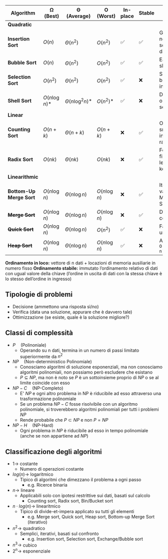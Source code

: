 | $\textbf{Algorithm}$     | $\mathbf{\Omega} \textbf{ (Best)}$ | $\mathbf{\Theta} \textbf{ (Average)}$ | $\textbf{O (Worst)}$ | $\textbf{In-place}$ | $\textbf{Stable}$ | $\textbf{Notes}$                |
| ------------------------ | ---------------------------------- | ------------------------------------- | -------------------- | ------------------- | ----------------- | ------------------------------- |
| **Quadratic**        |                                    |                                       |                      |                     |                   |                                 |
| **Insertion Sort**       | $O(n)$                             | $Θ(n^2)$                              | $O(n^2)$             | ✅                  | ✅                | Great for nearly-sorted data    |
| **Bubble Sort**          | $O(n)$                             | $Θ(n^2)$                              | $O(n^2)$             | ✅                  | ✅                | Easy but slow                   |
| **Selection Sort**       | $O(n^2)$                           | $Θ(n^2)$                              | $O(n^2)$             | ✅                  | ❌                | Simple but inefficient          |
| **Shell Sort**           | $O(n \log n)$*                     | $Θ(n \log^2 n)$*                      | $O(n^2)$*            | ✅                  | ❌                | Depends on gap sequence         |
| **Linear**           |                                    |                                       |                      |                     |                   |                                 |
| **Counting Sort**        | $O(n + k)$                         | $Θ(n + k)$                            | $O(n + k)$           | ❌                  | ✅                | Only for small integer ranges   |
| **Radix Sort**           | $O(nk)$                            | $Θ(nk)$                               | $O(nk)$              | ❌                  | ✅                | For fixed-length keys           |
| **Linearithmic**     |                                    |                                       |                      |                     |                   |                                 |
| **Bottom-Up Merge Sort** | $O(n \log n)$                      | $Θ(n \log n)$                         | $O(n \log n)$        | ❌                  | ✅                | Iterative variant of Merge Sort |
| ~~**Merge Sort**~~           | $O(n \log n)$                      | $Θ(n \log n)$                         | $O(n \log n)$        | ❌                  | ✅                | Divide & conquer                |
| ~~**Quick Sort**~~           | $O(n \log n)$                      | $Θ(n \log n)$                         | $O(n^2)$             | ✅                  | ❌                | Fast but unstable               |
| ~~**Heap Sort**~~            | $O(n \log n)$                      | $Θ(n \log n)$                         | $O(n \log n)$        | ✅                  | ❌                | Always `O(n log n)`             |


**Ordinamento in loco:** vettore di n dati + locazioni di memoria ausiliarie in numero fisso
**Ordinamento stabile:** immutato l’ordinamento relativo di dati con ugual valore della chiave (l’ordine in uscita di dati con la stessa chiave è lo stesso dell’ordine in ingresso)

## Tipologie di problemi
- Decisione (ammettono una risposta sì/no)
- Verifica (data una soluzione, appurare che è davvero tale)
- Ottimizzazione (se esiste, quale è la soluzione migliore?)

## Classi di complessità
- $P \quad$(Polinoniale)
	- Operando su n dati, termina in un numero di passi limitato superiormente da $n^2$
- $NP \quad$(Non-deterministico Polinomiale)
	- Conosciamo algoritmi di soluzione esponenziali, ma non conosciamo algoritmi polinomiali, non possiamo però escludere che esistano
	- $P \subseteq NP$, ma non è noto se $P$ è un sottoinsieme proprio di $NP$ o se al limite coincide con esso
- $NP-C \quad$(NP-Completo)
	- E' $NP$ e ogni altro problema in NP è riducibile ad esso attraverso una trasformazione polinomiale
	- Se un problema $NP-C$ fosse risolvibile con un algoritmo polinomiale, si troverebbero algoritmi polinomiali per tutti i problemi $NP$
	- Rende probabile che $P \subset NP$ e non $P = NP$
- $NP-H \quad$(NP-Hard)
	- Ogni problema in $NP$ è riducibile ad esso in tempo polinomiale (anche se non appartiene ad $NP$)

## Classificazione degli algoritmi
- $1 \to$ costante
	- Numero di operazioni costante
- $log(n) \to$ logaritmico
	- Tipico di algoritmi che dimezzano il problema a ogni passo
		- e.g. Ricerce binaria
- $n \to$ lineare
	- Applicabili solo con ipotesi restrittive sui dati, basati sul calcolo
		- Counting sort, Radix sort, Bin/Bucket sort
- $n \cdot log(n) \to$ linearitmico
	- Tipico di divide-et-impera applicato su tutti gli elementi
		- e.g. Merge sort, Quick sort, Heap sort, Bottom-up Merge Sort (iterativo)
- $n^2 \to$ quadratico
	- Semplici, iterativi, basati sul confronto
		- e.g. Insertion sort, Selection sort, Exchange/Bubble sort
- $n^3 \to$ cubico
- $2^n \to$ esponenziale

